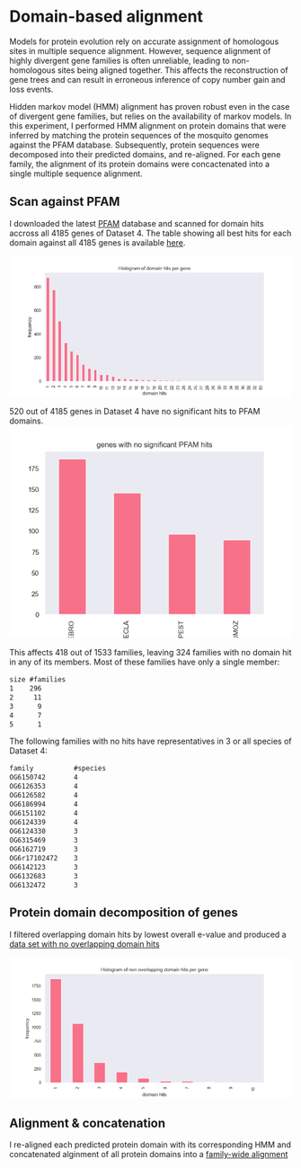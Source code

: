 # Domain-based alignment

Models for protein evolution rely on accurate assignment of homologous sites in multiple sequence alignment.
However, sequence alignment of highly divergent gene families is often unreliable, leading to non-homologous sites being aligned together.
This affects the reconstruction of gene trees and can result in erroneous inference of copy number gain and loss events.

Hidden markov model (HMM) alignment has proven robust even in the case of divergent gene families, but relies on the availability of markov models.
In this experiment, I performed HMM alignment on protein domains that were inferred by matching the protein sequences of the mosquito genomes against
the PFAM database. 
Subsequently, protein sequences were decomposed into their predicted domains, and re-aligned. 
For each gene family, the alignment of its protein domains were concactenated into a single multiple sequence alignment. 

## Scan against PFAM

I downloaded the latest [PFAM](https://www.ebi.ac.uk/interpro/download/pfam/) database and scanned for domain hits accross all 4185 genes of Dataset 4.
The table showing all best hits for each domain against all 4185 genes is available [here](families_OG_4/proteins.domains.besthit.tsv).

![Histogram of domain hits per gene](families_OG_4/proteins.domains.besthit.hist.png?raw=true "Histogram of domain hits per gene")

520 out of 4185 genes in Dataset 4 have no significant hits to PFAM domains. 
![Genes with no significant PFAM hits](families_OG_4/proteins.domains.besthit.nohit.png?raw=true "Genes with no significant PFAM hits")

This affects 418 out of 1533 families, leaving 324 families with no domain hit in any of its members.
Most of these families have only a single member:

```
size #families
1    296
2     11
3      9
4      7
5      1
```
The following families with no hits have representatives in 3 or all species of Dataset 4:

```
family          #species
OG6150742       4
OG6126353       4
OG6126582       4
OG6186994       4
OG6151102       4
OG6124339       4
OG6124330       3
OG6315469       3
OG6162719       3
OG6r17102472    3
OG6142123       3
OG6132683       3
OG6132472       3
```

## Protein domain decomposition of genes

I filtered overlapping domain hits by lowest overall e-value and produced a [data set with no overlapping domain hits](https://github.com/cchauve/AGO-pipeline/blob/DOMAIN_ALN/exp/DOMAIN_ALN/families_OG_4/proteins.domains.besthit.nooverlap.tsv)

![Histogram of non-overlapping domain hits per gene](families_OG_4/proteins.domains.besthit.nooverlap.hist.png?raw=true "Histogram of domain hits per gene")

## Alignment & concatenation

I re-aligned each predicted protein domain with its corresponding HMM and concatenated alginment of all protein domains into a [family-wide alignment](https://github.com/cchauve/AGO-pipeline/blob/DOMAIN_ALN/exp/DOMAIN_ALN/families_OG_4/families_alignments.tar.gz)
